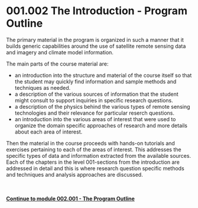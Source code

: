 # 001.002 The Introduction - Program Outline

The primary material in the program is organized in such a manner that it builds generic capabilities around the use of satellite remote sensing data and imagery and climate model information. 

The main parts of the course material are:

* an introduction into the structure and material of the course itself so that the student may quickly find information and sample methods and techniques as needed.
* a description of the various sources of information that the student might consult to support inquiries in specific research questions.
* a description of the physics behind the various types of remote sensing technologies and their relevance for particular reserch questions.
* an introduction into the various areas of interest that were used to organize the domain specific approaches of research and more details about each area of interest.

Then the material in the course proceeds with hands-on tutorials and exercises pertaining to each of the areas of interest. This addresses the specific types of data and information extracted from the available sources. Each of the chapters in the level 001-sections from the introduction are addressed in detail and this is where research question specific methods and techniques and analysis approaches are discussed. 


[**<div style="margin-top:3rem;margin-bottom:2rem;">Continue to module 002.001 - The Program Outline </div>**](./220927.002.001%20The%20Program%20Outline.md)